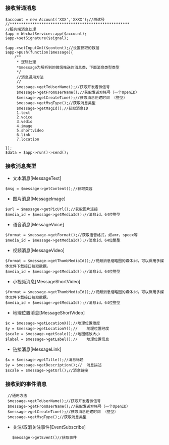 ### 接收普通消息
```
$account = new Account('XXX','XXXX');//测试号
//*****************************************************
//服务端消息处理
$app = WechatService::app($account);
$app->setSignature($signal);

$app->setInputXml($content);//设置获取的数据
$app->push(function($message){
    /**
     * 逻辑处理
     *$message为解析到的微信推送的消息类，下面消息类型类型
     */
     //消息通用方法
     //
     $message->getToUserName();//获取开发者微信号
     $message->getFromUserName();//获取发送方帐号（一个OpenID）
     $message->getCreateTime();//获取消息创建时间 （整型）
     $message->getMsgType();//获取消息类型
     $message->getMsgId();//获取消息ID
     1.text
     2.voice
     3.vedio
     4.image
     5.shortvideo
     6.link
     7.location
    
});
$data = $app->run()->send();
```
### 接收消息类型
+ 文本消息[MessageText]
```
$msg = $message->getContent();//获取类容

```

+ 图片消息[MessageImage]
```
$url = $message->getPicUrl();//获取图片连接
$media_id = $message->getMediaId();//消息id，64位整型
```

+ 语音消息[MessageVoice]
```
$format = $message->getFormat();//获取语音格式，如amr，speex等
$media_id = $message->getMediaId();//消息id，64位整型
```

+ 视频消息[MessageVideo]
```
$format = $message->getThumbMediaId();//视频消息缩略图的媒体id，可以调用多媒体文件下载接口拉取数据。
$media_id = $message->getMediaId();//消息id，64位整型
```

+ 小视频消息[MessageShortVideo]
```
$format = $message->getThumbMediaId();//视频消息缩略图的媒体id，可以调用多媒体文件下载接口拉取数据。
$media_id = $message->getMediaId();//消息id，64位整型
```

+ 地理位置消息[MessageShortVideo]
```
$x = $message->getLocationX();//地理位置维度
$y = $message->getLocationY();//	地理位置经度
$scale = $message->getScale();//地图缩放大小
$label = $message->getLabel();//	地理位置信息
```

+ 链接消息[MessageLink]
```
$x = $message->getTitle();//消息标题
$y = $message->getDescription();//	消息描述
$scale = $message->getUrl();//消息链接
```

### 接收到的事件消息
```
 //通用方法
 $message->getToUserName();//获取开发者微信号
 $message->getFromUserName();//获取发送方帐号（一个OpenID）
 $message->getCreateTime();//获取消息创建时间 （整型）
 $message->getMsgType();//获取消息类型
```

+ 关注/取消关注事件[EventSubscribe]
```
   $message->getEvent()//获取事件
```
    

